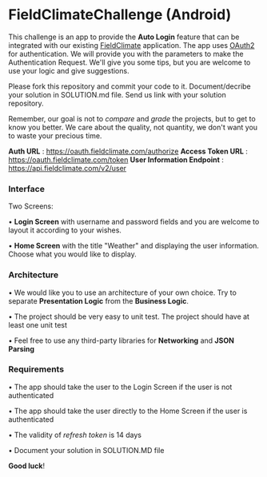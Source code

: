 # FieldClimateChallenge (Android)

This challenge is an app to provide the **Auto Login** feature that can be integrated with our existing [FieldClimate](https://play.google.com/store/apps/details?id=com.metos.fieldclimate&hl=en) application. The app uses [OAuth2](https://oauth.net/2/) for authentication. We will provide you with the parameters to make the Authentication Request. We'll give you some tips, but you are welcome to use your logic and give suggestions.

Please fork this repository and commit your code to it. Document/decribe your solution in SOLUTION.md file.
Send us link with your solution repository.

Remember, our goal is not to *compare* and *grade* the projects, but to get to know you better. We care about the quality, not quantity, we don't want you to waste your precious time.

**Auth URL** : https://oauth.fieldclimate.com/authorize
**Access Token URL** : https://oauth.fieldclimate.com/token
**User Information Endpoint** : https://api.fieldclimate.com/v2/user

### Interface

Two Screens: 

• **Login Screen** with username and password fields and you are welcome to layout it according to your wishes.

• **Home Screen** with the title "Weather" and displaying the user information. Choose what you would like to display.


### Architecture

• We would like you to use an architecture of your own choice. Try to separate **Presentation Logic** from the **Business Logic**.

• The project should be very easy to unit test. The project should have at least one unit test

• Feel free to use any third-party libraries for **Networking** and **JSON Parsing**

### Requirements

• The app should take the user to the Login Screen if the user is not authenticated

• The app should take the user directly to the Home Screen if the user is authenticated

• The validity of *refresh token* is 14 days

• Document your solution in SOLUTION.MD file

**Good luck**!


